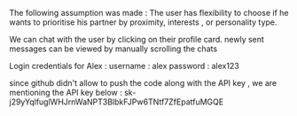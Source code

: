 The following assumption was made :
The user has flexibility to choose if he wants to prioritise his partner by proximity, interests , or personality type.

We can chat with the user by clicking on their profile card. newly sent messages can be viewed by manually scrolling the chats

Login credentials for Alex :
username : alex
password : alex123

since github didn't allow to push the code along with the API key , we are mentioning the API key below :
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

